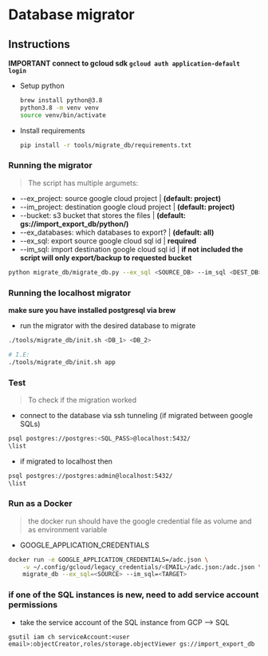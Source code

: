 # Database migrator

## Instructions

**IMPORTANT connect to gcloud sdk `gcloud auth application-default login`**

* Setup python
    ```bash
    brew install python@3.8
    python3.8 -m venv venv
    source venv/bin/activate
    ```
* Install requirements
    ```bash
    pip install -r tools/migrate_db/requirements.txt
    ```

### Running the migrator

> The script has multiple argumets:
* --ex_project: source google cloud project | **(default: project)**
* --im_project: destination google cloud project | **(default: project)** 
* --bucket: s3 bucket that stores the files | **(default: gs://import_export_db/python/)**
* --ex_databases: which databases to export? | **(default: all)**
* --ex_sql: export source google cloud sql id | **required**
* --im_sql: import destination google cloud sql id | **if not included the script will only export/backup to requested bucket**

```bash
python migrate_db/migrate_db.py --ex_sql <SOURCE_DB> --im_sql <DEST_DB>
```

### Running the localhost migrator

**make sure you have installed postgresql via brew**

* run the migrator with the desired database to migrate
```bash
./tools/migrate_db/init.sh <DB_1> <DB_2>

# I.E:
./tools/migrate_db/init.sh app
```

### Test

> To check if the migration worked
* connect to the database via ssh tunneling (if migrated between google SQLs)
```bash
psql postgres://postgres:<SQL_PASS>@localhost:5432/
\list
```

* if migrated to localhost then
```bash
psql postgres://postgres:admin@localhost:5432/
\list
```

### Run as a Docker
> the docker run should have the google credential file as volume and as environment variable 
* GOOGLE_APPLICATION_CREDENTIALS 

```bash
docker run -e GOOGLE_APPLICATION_CREDENTIALS=/adc.json \
    -v ~/.config/gcloud/legacy_credentials/<EMAIL>/adc.json:/adc.json \
    migrate_db --ex_sql=<SOURCE> --im_sql=<TARGET>
```

### if one of the SQL instances is new, need to add service account permissions

* take the service account of the SQL instance from GCP --> SQL 

```gsutil iam ch serviceAccount:<user email>:objectCreator,roles/storage.objectViewer gs://import_export_db```
